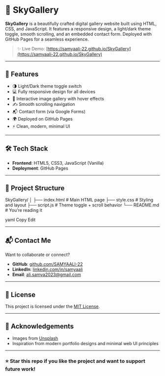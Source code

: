 # 🌌 SkyGallery

**SkyGallery** is a beautifully crafted digital gallery website built using HTML, CSS, and JavaScript. It features a responsive design, a light/dark theme toggle, smooth scrolling, and an embedded contact form. Deployed with GitHub Pages for a seamless experience.

> ✨ Live Demo: [https://samyaali-22.github.io/SkyGallery](https://samyaali-22.github.io/SkyGallery)

---

## 🚀 Features

- 🌗 Light/Dark theme toggle switch
- 💻 Fully responsive design for all devices
- 🎨 Interactive image gallery with hover effects
- ✍️ Smooth scrolling navigation
- 📬 Contact form (via Google Forms)
- 🌍 Deployed on GitHub Pages
- ⚡ Clean, modern, minimal UI

---

## 🛠 Tech Stack

- **Frontend**: HTML5, CSS3, JavaScript (Vanilla)
- **Deployment**: GitHub Pages

---

## 📂 Project Structure

SkyGallery/
│
├── index.html # Main HTML page
├── style.css # Styling and layout
├── script.js # Theme toggle + scroll behavior
└── README.md # You’re reading it

yaml
Copy
Edit

---

## 📬 Contact Me

Want to collaborate or connect?

- **GitHub**: [github.com/SAMYAALI-22](https://github.com/SAMYAALI-22)
- **LinkedIn**: [linkedin.com/in/samyaali](https://linkedin.com/in/samyaali)
- **Email**: ali.samya2023@gmail.com

---

## 📝 License

This project is licensed under the [MIT License](LICENSE).

---

## 🙌 Acknowledgements

- Images from [Unsplash](https://unsplash.com/)
- Inspiration from modern portfolio designs and minimal web UI principles

---

### ⭐️ Star this repo if you like the project and want to support future work!
